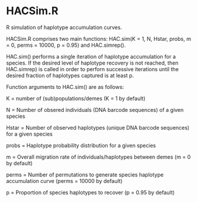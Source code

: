 # HACSim.R

R simulation of haplotype accumulation curves.

HACSim.R comprises two main functions: HAC.sim(K = 1, N, Hstar, probs, m = 0, perms = 10000, p = 0.95) and HAC.simrep().

HAC.sim() performs a single iteration of haplotype accumulation for a species. If the desired level of haplotype recovery is not reached, then HAC.simrep) is called in order to perforn successive iterations until the desired fraction of haplotypes captured is at least p.

Function arguments to HAC.sim() are as follows:

K = number of (sub)populations/demes (K = 1 by default)

N = Number of obsered individuals (DNA barcode sequences) of a given species 

Hstar = Number of observed haplotypes (unique DNA barcode sequences) for a given species

probs = Haplotype probability distribution for a given species

m = Overall migration rate of individuals/haplotypes between demes (m = 0 by default)

perms = Number of permutations to generate species haplotype accumulation curve (perms = 10000 by default)

p = Proportion of species haplotypes to recover (p = 0.95 by default)

